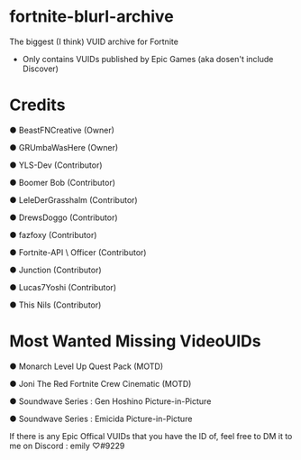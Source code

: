 # fortnite-blurl-archive
The biggest (I think) VUID archive for Fortnite

- Only contains VUIDs published by Epic Games (aka dosen't include Discover)

# Credits
● BeastFNCreative (Owner)

● GRUmbaWasHere (Owner)

● YLS-Dev (Contributor)

● Boomer Bob (Contributor)

● LeleDerGrasshalm (Contributor)

● DrewsDoggo (Contributor)

● fazfoxy (Contributor)

● Fortnite-API \ Officer (Contributor)

● Junction (Contributor)

● Lucas7Yoshi (Contributor)

● This Nils (Contributor)

# Most Wanted Missing VideoUIDs

● Monarch Level Up Quest Pack (MOTD)

● Joni The Red Fortnite Crew Cinematic (MOTD)

● Soundwave Series : Gen Hoshino Picture-in-Picture

● Soundwave Series : Emicida Picture-in-Picture

If there is any Epic Offical VUIDs that you have the ID of, feel free to DM it to me on Discord : emily ♡#9229

 
